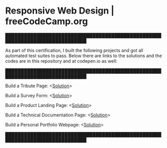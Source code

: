 
# Responsive Web Design | freeCodeCamp.org  <br/>

████████████████████████████████████████████████████████████████████████████

As part of this certification, I built the following projects and got all automated test suites to pass. Below there are 
links to the solutions and the codes are in this  repository and at codepen.io as well:

████████████████████████████████████████████████████████████████████████████

Build a Tribute Page: <[Solution](https://codepen.io/adriandallegrave/full/dyWYEgg)>

Build a Survey Form: <[Solution](https://codepen.io/adriandallegrave/full/ZEKQyPM)>

Build a Product Landing Page: <[Solution](https://codepen.io/adriandallegrave/full/wvdMVPy)>

Build a Technical Documentation Page: <[Solution](https://codepen.io/adriandallegrave/full/rNmeZRE)>

Build a Personal Portfolio Webpage: <[Solution](https://codepen.io/adriandallegrave/full/poPyQZw)>

████████████████████████████████████████████████████████████████████████████
